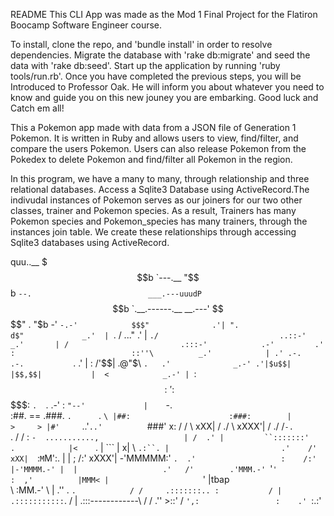 README
This CLI App was made as the Mod 1 Final Project for the Flatiron Boocamp Software Engineer course.

To install, clone the repo, and 'bundle install' in order to resolve dependencies. Migrate the database with 'rake db:migrate' and seed the data with 'rake db:seed'. Start up the application by running 'ruby tools/run.rb'. Once you have completed the previous steps, you will be Introduced to Professor Oak. He will inform you about whatever you need to know and guide you on this new jouney you are embarking. Good luck and Catch em all!

This a Pokemon app made with data from a JSON file of Generation 1 Pokemon. It is written in Ruby and allows users to view, find/filter, and compare the users Pokemon. Users can also release Pokemon from the Pokedex to delete Pokemon and find/filter all Pokemon in the region.

In this program, we have a many to many, through relationship and three relational databases. Access a Sqlite3 Database using ActiveRecord.The indivudal instances of Pokemon serves as our joiners for our two other classes, trainer and Pokemon species. As a result, Trainers has many Pokemon species and Pokemon_species has many trainers, through the instances join table. We create these relationships through accessing Sqlite3 databases using ActiveRecord.



quu..__
 $$$b  `---.__
  "$$b        `--.                          ___.---uuudP
   `$$b           `.__.------.__     __.---'      $$$$"              .
     "$b          -'            `-.-'            $$$"              .'|
       ".                                       d$"             _.'  |
         `.   /                              ..."             .'     |
           `./                           ..::-'            _.'       |
            /                         .:::-'            .-'         .'
           :                          ::''\          _.'            |
          .' .-.             .-.           `.      .'               |
          : /'$$|           .@"$\           `.   .'              _.-'
         .'|$u$$|          |$$,$$|           |  <            _.-'
         | `:$$:'          :$$$$$:           `.  `.       .-'
         :                  `"--'             |    `-.     \
        :##.       ==             .###.       `.      `.    `\
        |##:                      :###:        |        >     >
        |#'     `..'`..'          `###'        x:      /     /
         \                                   xXX|     /    ./
          \                                xXXX'|    /   ./
          /`-.                                  `.  /   /
         :    `-  ...........,                   | /  .'
         |         ``:::::::'       .            |<    `.
         |             ```          |           x| \ `.:``.
         |                         .'    /'   xXX|  `:`M`M':.
         |    |                    ;    /:' xXXX'|  -'MMMMM:'
         `.  .'                   :    /:'       |-'MMMM.-'
          |  |                   .'   /'        .'MMM.-'
          `'`'                   :  ,'          |MMM<
            |                     `'            |tbap\
             \                                  :MM.-'
              \                 |              .''
               \.               `.            /
                /     .:::::::.. :           /
               |     .:::::::::::`.         /
               |   .:::------------\       /
              /   .''               >::'  /
              `',:                 :    .'
                                   `:.:'
